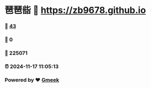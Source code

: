 # 琶琶啙 :link: https://zb9678.github.io 
### :page_facing_up: [43](https://zb9678.github.io/tag.html) 
### :speech_balloon: 0 
### :hibiscus: 225071 
### :alarm_clock: 2024-11-17 11:05:13 
### Powered by :heart: [Gmeek](https://github.com/Meekdai/Gmeek)
